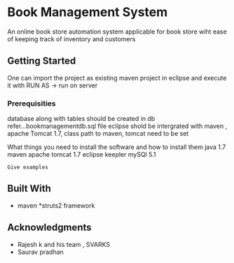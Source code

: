 # Book Management System

An online book store automation system applicable for book store wiht ease of keeping track of inventory and customers

## Getting Started

One can import the project as existing maven project in eclipse and execute it with RUN AS -> run on server
### Prerequisities
database along with tables should be created in db refer...bookmanagementdb.sql file
eclipse shold be intergrated with maven , apache Tomcat 1.7, 
class path to maven, tomcat need to be set

What things you need to install the software and how to install them
java 1.7
maven
apache tomcat 1.7
eclipse keepler
mySQl 5.1
```
Give examples
```




## Built With

* maven
*struts2 framework



## Acknowledgments

* Rajesh k and his team , SVARKS
* Saurav pradhan

